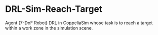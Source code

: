 # DRL-Sim-Reach-Target
Agent (7-DoF Robot) DRL in CoppeliaSim whose task is to reach a target within a work zone in the simulation scene.
